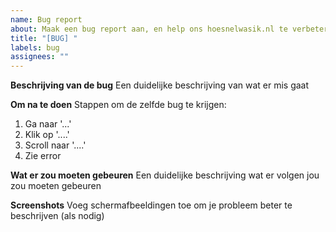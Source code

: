 ```yaml
---
name: Bug report
about: Maak een bug report aan, en help ons hoesnelwasik.nl te verbeteren
title: "[BUG] "
labels: bug
assignees: ""
---
```


**Beschrijving van de bug**
Een duidelijke beschrijving van wat er mis gaat

**Om na te doen**
Stappen om de zelfde bug te krijgen:

1. Ga naar '...'
2. Klik op '....'
3. Scroll naar '....'
4. Zie error

**Wat er zou moeten gebeuren**
Een duidelijke beschrijving wat er volgen jou zou moeten gebeuren

**Screenshots**
Voeg schermafbeeldingen toe om je probleem beter te beschrijven (als nodig)
